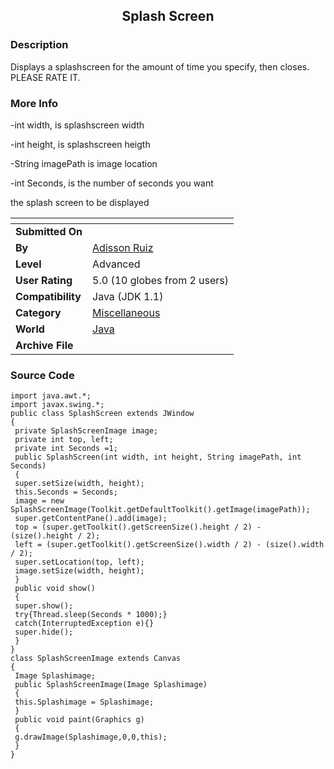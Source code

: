 ﻿<div align="center">

## Splash Screen


</div>

### Description

Displays a splashscreen for the amount of time you specify, then closes. PLEASE RATE IT.
 
### More Info
 
-int width, is splashscreen width

-int height, is splashscreen heigth

-String imagePath is image location

-int Seconds, is the number of seconds you want

the splash screen to be displayed


<span>             |<span>
---                |---
**Submitted On**   |
**By**             |[Adisson Ruiz](https://github.com/Planet-Source-Code/PSCIndex/blob/master/ByAuthor/adisson-ruiz.md)
**Level**          |Advanced
**User Rating**    |5.0 (10 globes from 2 users)
**Compatibility**  |Java \(JDK 1\.1\)
**Category**       |[Miscellaneous](https://github.com/Planet-Source-Code/PSCIndex/blob/master/ByCategory/miscellaneous__2-57.md)
**World**          |[Java](https://github.com/Planet-Source-Code/PSCIndex/blob/master/ByWorld/java.md)
**Archive File**   |[](https://github.com/Planet-Source-Code/adisson-ruiz-splash-screen__2-1871/archive/master.zip)





### Source Code

```
import java.awt.*;
import javax.swing.*;
public class SplashScreen extends JWindow
{
 private SplashScreenImage image;
 private int top, left;
 private int Seconds =1;
 public SplashScreen(int width, int height, String imagePath, int Seconds)
 {
 super.setSize(width, height);
 this.Seconds = Seconds;
 image = new SplashScreenImage(Toolkit.getDefaultToolkit().getImage(imagePath));
 super.getContentPane().add(image);
 top = (super.getToolkit().getScreenSize().height / 2) - (size().height / 2);
 left = (super.getToolkit().getScreenSize().width / 2) - (size().width / 2);
 super.setLocation(top, left);
 image.setSize(width, height);
 }
 public void show()
 {
 super.show();
 try{Thread.sleep(Seconds * 1000);}
 catch(InterruptedException e){}
 super.hide();
 }
}
class SplashScreenImage extends Canvas
{
 Image Splashimage;
 public SplashScreenImage(Image Splashimage)
 {
 this.Splashimage = Splashimage;
 }
 public void paint(Graphics g)
 {
 g.drawImage(Splashimage,0,0,this);
 }
}
```

